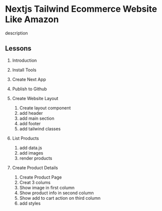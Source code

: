 # Nextjs Tailwind Ecommerce Website Like Amazon

description

## Lessons

1. Introduction
2. Install Tools
3. Create Next App
4. Publish to Github
5. Create Website Layout
    1. Create layout component
    2. add header
    3. add main section
    4. add footer
    5. add tailwind classes
6. List Products
    1. add data.js
    2. add images
    3. render products

7. Create Product Details
    1. Create Product Page
    2. Creat 3 colums
    3. Show image in first column
    4. Show product info in second column
    5. Show add to cart action on third column
    6. add styles
